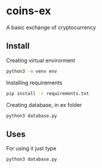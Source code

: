 # coins-ex
A basic exchange of cryptocurrency

## Install

Creating virtual envirorment
```bash
python3 -m venv env
```
Installing requirements
```bash
pip install -r requirements.txt
```

Creating database, in ex folder
```bash
python3 database.py
```

## Uses
For using it just type
```bash
python3 database.py
```
